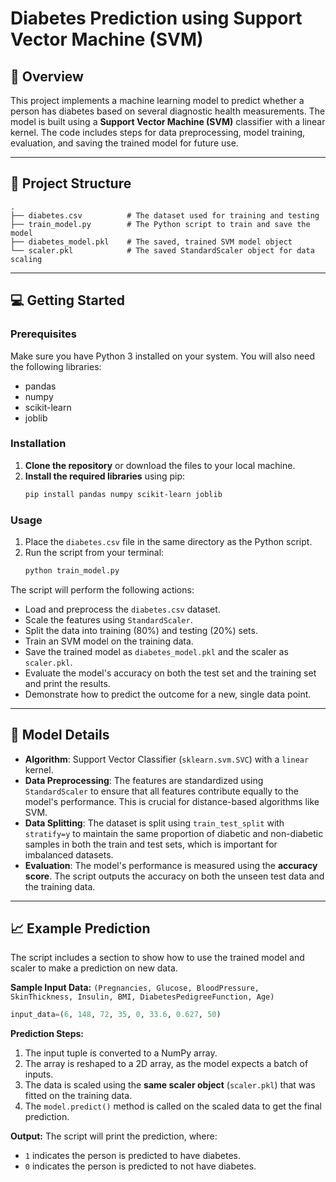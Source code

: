 # Diabetes Prediction using Support Vector Machine (SVM)

## 📖 Overview

This project implements a machine learning model to predict whether a person has diabetes based on several diagnostic health measurements. The model is built using a **Support Vector Machine (SVM)** classifier with a linear kernel. The code includes steps for data preprocessing, model training, evaluation, and saving the trained model for future use.

-----

## 📂 Project Structure

```
.
├── diabetes.csv          # The dataset used for training and testing
├── train_model.py        # The Python script to train and save the model
├── diabetes_model.pkl    # The saved, trained SVM model object
└── scaler.pkl            # The saved StandardScaler object for data scaling
```

-----

## 💻 Getting Started

### Prerequisites

Make sure you have Python 3 installed on your system. You will also need the following libraries:

  * pandas
  * numpy
  * scikit-learn
  * joblib

### Installation

1.  **Clone the repository** or download the files to your local machine.
2.  **Install the required libraries** using pip:
    ```bash
    pip install pandas numpy scikit-learn joblib
    ```

### Usage

1.  Place the `diabetes.csv` file in the same directory as the Python script.
2.  Run the script from your terminal:
    ```bash
    python train_model.py
    ```

The script will perform the following actions:

  * Load and preprocess the `diabetes.csv` dataset.
  * Scale the features using `StandardScaler`.
  * Split the data into training (80%) and testing (20%) sets.
  * Train an SVM model on the training data.
  * Save the trained model as `diabetes_model.pkl` and the scaler as `scaler.pkl`.
  * Evaluate the model's accuracy on both the test set and the training set and print the results.
  * Demonstrate how to predict the outcome for a new, single data point.

-----

## 🤖 Model Details

  * **Algorithm**: Support Vector Classifier (`sklearn.svm.SVC`) with a `linear` kernel.
  * **Data Preprocessing**: The features are standardized using `StandardScaler` to ensure that all features contribute equally to the model's performance. This is crucial for distance-based algorithms like SVM.
  * **Data Splitting**: The dataset is split using `train_test_split` with `stratify=y` to maintain the same proportion of diabetic and non-diabetic samples in both the train and test sets, which is important for imbalanced datasets.
  * **Evaluation**: The model's performance is measured using the **accuracy score**. The script outputs the accuracy on both the unseen test data and the training data.

-----

## 📈 Example Prediction

The script includes a section to show how to use the trained model and scaler to make a prediction on new data.

**Sample Input Data:**
`(Pregnancies, Glucose, BloodPressure, SkinThickness, Insulin, BMI, DiabetesPedigreeFunction, Age)`

```python
input_data=(6, 148, 72, 35, 0, 33.6, 0.627, 50)
```

**Prediction Steps:**

1.  The input tuple is converted to a NumPy array.
2.  The array is reshaped to a 2D array, as the model expects a batch of inputs.
3.  The data is scaled using the **same scaler object** (`scaler.pkl`) that was fitted on the training data.
4.  The `model.predict()` method is called on the scaled data to get the final prediction.

**Output:**
The script will print the prediction, where:

  * `1` indicates the person is predicted to have diabetes.
  * `0` indicates the person is predicted to not have diabetes.